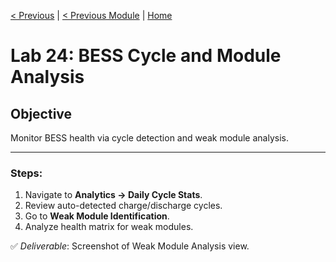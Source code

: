 [< Previous](./23-wind-analysis.md) | [< Previous Module](./../modules/19-performance-analytics.md) | [Home](../README.md)

# Lab 24: BESS Cycle and Module Analysis
## Objective
Monitor BESS health via cycle detection and weak module analysis.

---

### Steps:
1. Navigate to **Analytics → Daily Cycle Stats**.
2. Review auto-detected charge/discharge cycles.
3. Go to **Weak Module Identification**.
4. Analyze health matrix for weak modules.

✅ *Deliverable*: Screenshot of Weak Module Analysis view.